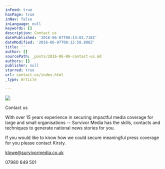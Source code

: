 ```yaml
---
inFeed: true
hasPage: true
inNav: false
inLanguage: null
keywords: []
description: Contact us
datePublished: '2016-06-07T08:13:02.718Z'
dateModified: '2016-06-07T08:12:58.806Z'
title: ''
author: []
sourcePath: _posts/2016-06-06-contact-us.md
authors: []
publisher: null
starred: true
url: contact-us/index.html
_type: Article

---
```

![](https://the-grid-user-content.s3-us-west-2.amazonaws.com/038c5406-bc3a-4131-9a69-b5f50eaa9bdd.jpg)

Contact us

With over 15 years experience in securing impactful media coverage for large and small organisations -- Survivor Media has the skills, contacts and techniques to generate national news stories for you.

If you would like to know how we could secure meaningful press coverage for you please contact Kirsty.

klowe@survivormedia.co.uk 

07980 649 501